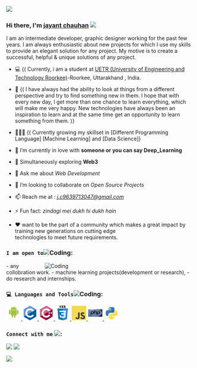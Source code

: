 ![](https://wallpaper.dog/large/5565224.jpg)


### Hi there, I'm [jayant chauhan](https://www.linkedin.com/in/jayant-chauhan-282358227/) <img src="https://github.com/TheDudeThatCode/TheDudeThatCode/blob/master/Assets/Hi.gif" width="29px"> 

I am an intermediate developer, graphic designer working for the past few years. I am always enthusiastic about new projects for which I use my skills to provide an elegant solution for any project. My motive is to create a successful, helpful & unique solutions of any project.


- 💻 {( Currently, i am a student at [UETR (University of Engineering and Technology Roorkee)](https://www.uetr.ac.in/)-Roorkee, Uttarakhand , India.
- 🧑‍ {( I have always had the ability to look at things from a different perspective and try to find something new in them. I hope that with every new day, I get more than one chance to learn everything, which will make me very happy. New technologies have always been an inspiration to learn and at the same time get an opportunity to learn something from them. )}
- 👨🏽‍💻 {( Currently growing my skillset in [Different Programming Language] [Machine Learning] and [Data Science]}



- 🌱 I’m currently in love with <b> someone or you can say Deep_Learning</b>
- 🔭 Simultaneously exploring <b>Web3</b>
- 💬 Ask me about *Web Development* 
- 👯 I’m looking to collaborate on *Open Source Projects*
- 📫 Reach me at : *j.c9639713047@gmail.com*
- ⚡ Fun fact:   *zindagi mei dukh hi dukh hain*
- ❤️ want to be the part of a  community which makes a great impact by training new generations on cutting edge \
technologies to meet future requirements.</br>



 ### `I am open to`<img  alt="Coding" width="50" src="https://user-images.githubusercontent.com/71630336/167283483-1b2b2630-f02a-487b-823a-839d3739452a.gif">:

<img align="right" alt="Coding" width="400" src="https://wallpaper.dog/large/20498264.jpg">
- any collobration work.
- machine learning projects(development or research),
- do research and  internships.
   
### `💻 Languages and Tools`<img  alt="Coding" width="35" src="https://user-images.githubusercontent.com/71630336/167283646-f631f134-0457-4760-a2e8-5801d4c6a915.gif">:   
   
<p align="left"> <a href="https://developer.android.com" target="_blank"> <img src="https://raw.githubusercontent.com/devicons/devicon/master/icons/android/android-original-wordmark.svg" alt="android" width="40" height="40"/> </a> <a href="https://getbootstrap.com" target="_blank"> <img src="https://raw.githubusercontent.com/devicons/devicon/master/icons/c/c-original.svg" alt="c" width="40" height="40"/> </a> <a href="https://www.w3schools.com/cpp/" target="_blank"> <img src="https://raw.githubusercontent.com/devicons/devicon/master/icons/cplusplus/cplusplus-original.svg" alt="cplusplus" width="40" height="40"/> </a> <a href="https://www.w3schools.com/cs/" target="_blank"> <img src="https://raw.githubusercontent.com/devicons/devicon/master/icons/css3/css3-original-wordmark.svg" alt="css3" width="40" height="40"/> </a> <a href="https://dotnet.microsoft.com/" target="_blank">  </a>
<a href="https://developer.mozilla.org/en-US/docs/Web/JavaScript" target="_blank"> <img src="https://raw.githubusercontent.com/devicons/devicon/master/icons/javascript/javascript-original.svg" alt="javascript" width="40" height="40"/> </a>
 <a href="https://www.php.net" target="_blank"> <img src="https://raw.githubusercontent.com/devicons/devicon/master/icons/php/php-original.svg" alt="php" width="40" height="40"/> </a> 
 <a href="https://www.python.org" target="_blank"> <img src="https://raw.githubusercontent.com/devicons/devicon/master/icons/python/python-original.svg" alt="python" width="40" height="40"/> </a> 
</p>


   ### `Connect with me` <img src="https://github.com/TheDudeThatCode/TheDudeThatCode/blob/master/Assets/Handshake.gif" height="32px">:

<p align = "center">

[<img src ="https://img.shields.io/badge/website-%23.svg?&style=for-the-badge&logo=www&logoColor=white%22&color=black">](https://github.com/Jayant7579)
[<img src="https://img.shields.io/badge/linkedin-%230077B5.svg?&style=for-the-badge&logo=linkedin&logoColor=white" />](https://www.linkedin.com/in/jayant-chauhan-282358227/)

[<img src="https://img.shields.io/badge/Instagram-E4405F?style=for-the-badge&logo=instagram&logoColor=white" />](https://www.instagram.com/jayant._.chauhan/?hl=en)
</p>
<!--
